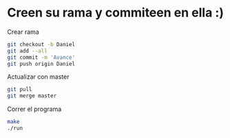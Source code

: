 # Creen su rama y commiteen en ella :)


Crear rama
```bash
git checkout -b Daniel
git add --all
git commit -m 'Avance'
git push origin Daniel
```

Actualizar con master
```bash
git pull
git merge master
```

Correr el programa
```bash
make
./run
```

